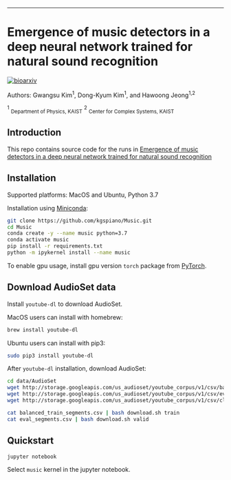 
---
# Emergence of music detectors in a deep neural network trained for natural sound recognition

[![bioarxiv](http://img.shields.io/badge/DOI-10.1101/2021.10.27.466049-B31B1B.svg)](https://doi.org/10.1101/2021.10.27.466049)

Authors: Gwangsu Kim<sup>1</sup>, Dong-Kyum Kim<sup>1</sup>, and Hawoong Jeong<sup>1,2</sup><br>

<sup>1</sup> <sub>Department of Physics, KAIST</sub>
<sup>2</sup> <sub>Center for Complex Systems, KAIST</sub>

## Introduction

This repo contains source code for the runs in [Emergence of music detectors in a deep neural network trained for natural sound recognition](https://doi.org/10.1101/2021.10.27.466049)

## Installation

Supported platforms: MacOS and Ubuntu, Python 3.7

Installation using [Miniconda](https://docs.conda.io/projects/continuumio-conda/en/latest/user-guide/install/index.html):

```bash
git clone https://github.com/kgspiano/Music.git
cd Music
conda create -y --name music python=3.7
conda activate music
pip install -r requirements.txt
python -m ipykernel install --name music
```

To enable gpu usage, install gpu version `torch` package from [PyTorch](https://pytorch.org).  

## Download AudioSet data

Install `youtube-dl` to download AudioSet.

MacOS users can install with homebrew:
```bash
brew install youtube-dl
```

Ubuntu users can install with pip3:
```bash
sudo pip3 install youtube-dl
```

After `youtube-dl` installation, download AudioSet:
```bash
cd data/AudioSet
wget http://storage.googleapis.com/us_audioset/youtube_corpus/v1/csv/balanced_train_segments.csv
wget http://storage.googleapis.com/us_audioset/youtube_corpus/v1/csv/eval_segments.csv
wget http://storage.googleapis.com/us_audioset/youtube_corpus/v1/csv/class_labels_indices.csv

cat balanced_train_segments.csv | bash download.sh train
cat eval_segments.csv | bash download.sh valid
```

## Quickstart

```bash
jupyter notebook
```

Select `music` kernel in the jupyter notebook.
